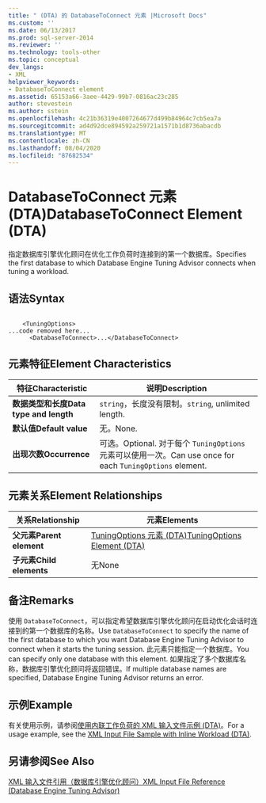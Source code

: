 ```yaml
---
title: " (DTA) 的 DatabaseToConnect 元素 |Microsoft Docs"
ms.custom: ''
ms.date: 06/13/2017
ms.prod: sql-server-2014
ms.reviewer: ''
ms.technology: tools-other
ms.topic: conceptual
dev_langs:
- XML
helpviewer_keywords:
- DatabaseToConnect element
ms.assetid: 65153a66-3aee-4429-99b7-0816ac23c285
author: stevestein
ms.author: sstein
ms.openlocfilehash: 4c21b36319e4007264677d499b84964c7cb5ea7a
ms.sourcegitcommit: ad4d92dce894592a259721a1571b1d8736abacdb
ms.translationtype: MT
ms.contentlocale: zh-CN
ms.lasthandoff: 08/04/2020
ms.locfileid: "87682534"
---
```

# <a name="databasetoconnect-element-dta"></a><span data-ttu-id="4868b-102">DatabaseToConnect 元素 (DTA)</span><span class="sxs-lookup"><span data-stu-id="4868b-102">DatabaseToConnect Element (DTA)</span></span>
  <span data-ttu-id="4868b-103">指定数据库引擎优化顾问在优化工作负荷时连接到的第一个数据库。</span><span class="sxs-lookup"><span data-stu-id="4868b-103">Specifies the first database to which Database Engine Tuning Advisor connects when tuning a workload.</span></span>  
  
## <a name="syntax"></a><span data-ttu-id="4868b-104">语法</span><span class="sxs-lookup"><span data-stu-id="4868b-104">Syntax</span></span>  
  
```  
  
    <TuningOptions>  
...code removed here...  
      <DatabaseToConnect>...</DatabaseToConnect>  
```  
  
## <a name="element-characteristics"></a><span data-ttu-id="4868b-105">元素特征</span><span class="sxs-lookup"><span data-stu-id="4868b-105">Element Characteristics</span></span>  
  
|<span data-ttu-id="4868b-106">特征</span><span class="sxs-lookup"><span data-stu-id="4868b-106">Characteristic</span></span>|<span data-ttu-id="4868b-107">说明</span><span class="sxs-lookup"><span data-stu-id="4868b-107">Description</span></span>|  
|--------------------|-----------------|  
|<span data-ttu-id="4868b-108">**数据类型和长度**</span><span class="sxs-lookup"><span data-stu-id="4868b-108">**Data type and length**</span></span>|<span data-ttu-id="4868b-109">`string`，长度没有限制。</span><span class="sxs-lookup"><span data-stu-id="4868b-109">`string`, unlimited length.</span></span>|  
|<span data-ttu-id="4868b-110">**默认值**</span><span class="sxs-lookup"><span data-stu-id="4868b-110">**Default value**</span></span>|<span data-ttu-id="4868b-111">无。</span><span class="sxs-lookup"><span data-stu-id="4868b-111">None.</span></span>|  
|<span data-ttu-id="4868b-112">**出现次数**</span><span class="sxs-lookup"><span data-stu-id="4868b-112">**Occurrence**</span></span>|<span data-ttu-id="4868b-113">可选。</span><span class="sxs-lookup"><span data-stu-id="4868b-113">Optional.</span></span> <span data-ttu-id="4868b-114">对于每个 `TuningOptions` 元素可以使用一次。</span><span class="sxs-lookup"><span data-stu-id="4868b-114">Can use once for each `TuningOptions` element.</span></span>|  
  
## <a name="element-relationships"></a><span data-ttu-id="4868b-115">元素关系</span><span class="sxs-lookup"><span data-stu-id="4868b-115">Element Relationships</span></span>  
  
|<span data-ttu-id="4868b-116">关系</span><span class="sxs-lookup"><span data-stu-id="4868b-116">Relationship</span></span>|<span data-ttu-id="4868b-117">元素</span><span class="sxs-lookup"><span data-stu-id="4868b-117">Elements</span></span>|  
|------------------|--------------|  
|<span data-ttu-id="4868b-118">**父元素**</span><span class="sxs-lookup"><span data-stu-id="4868b-118">**Parent element**</span></span>|[<span data-ttu-id="4868b-119">TuningOptions 元素 (DTA)</span><span class="sxs-lookup"><span data-stu-id="4868b-119">TuningOptions Element &#40;DTA&#41;</span></span>](tuningoptions-element-dta.md)|  
|<span data-ttu-id="4868b-120">**子元素**</span><span class="sxs-lookup"><span data-stu-id="4868b-120">**Child elements**</span></span>|<span data-ttu-id="4868b-121">无</span><span class="sxs-lookup"><span data-stu-id="4868b-121">None</span></span>|  
  
## <a name="remarks"></a><span data-ttu-id="4868b-122">备注</span><span class="sxs-lookup"><span data-stu-id="4868b-122">Remarks</span></span>  
 <span data-ttu-id="4868b-123">使用 `DatabaseToConnect`，可以指定希望数据库引擎优化顾问在启动优化会话时连接到的第一个数据库的名称。</span><span class="sxs-lookup"><span data-stu-id="4868b-123">Use `DatabaseToConnect` to specify the name of the first database to which you want Database Engine Tuning Advisor to connect when it starts the tuning session.</span></span> <span data-ttu-id="4868b-124">此元素只能指定一个数据库。</span><span class="sxs-lookup"><span data-stu-id="4868b-124">You can specify only one database with this element.</span></span> <span data-ttu-id="4868b-125">如果指定了多个数据库名称，数据库引擎优化顾问将返回错误。</span><span class="sxs-lookup"><span data-stu-id="4868b-125">If multiple database names are specified, Database Engine Tuning Advisor returns an error.</span></span>  
  
## <a name="example"></a><span data-ttu-id="4868b-126">示例</span><span class="sxs-lookup"><span data-stu-id="4868b-126">Example</span></span>  
 <span data-ttu-id="4868b-127">有关使用示例，请参阅[使用内联工作负荷的 XML 输入文件示例 (DTA)](xml-input-file-sample-with-inline-workload-dta.md)。</span><span class="sxs-lookup"><span data-stu-id="4868b-127">For a usage example, see the [XML Input File Sample with Inline Workload &#40;DTA&#41;](xml-input-file-sample-with-inline-workload-dta.md).</span></span>  
  
## <a name="see-also"></a><span data-ttu-id="4868b-128">另请参阅</span><span class="sxs-lookup"><span data-stu-id="4868b-128">See Also</span></span>  
 [<span data-ttu-id="4868b-129">XML 输入文件引用（数据库引擎优化顾问）</span><span class="sxs-lookup"><span data-stu-id="4868b-129">XML Input File Reference &#40;Database Engine Tuning Advisor&#41;</span></span>](xml-input-file-reference-database-engine-tuning-advisor.md)  
  
  
